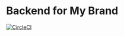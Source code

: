 # Backend for My Brand

[![CircleCI](https://circleci.com/gh/munezerobagira/mybrand-backend/tree/develop.svg?style=svg)](https://circleci.com/gh/munezerobagira/mybrand-backend/tree/develop)
